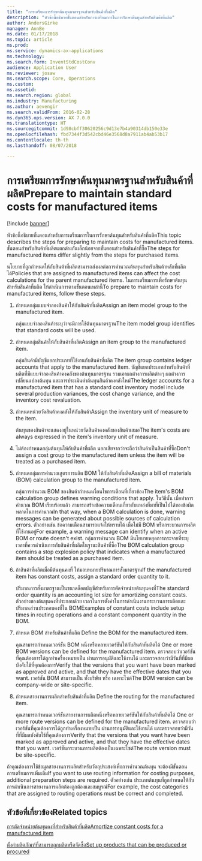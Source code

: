 ```yaml
---
title: "การเตรียมการรักษาต้นทุนมาตรฐานสำหรับสินค้าที่ผลิต"
description: "หัวข้อนี้อธิบายขั้นตอนสำหรับการเตรียมการในการรักษาต้นทุนสำหรับสินค้าที่ผลิต"
author: AndersGirke
manager: AnnBe
ms.date: 01/17/2018
ms.topic: article
ms.prod: 
ms.service: dynamics-ax-applications
ms.technology: 
ms.search.form: InventStdCostConv
audience: Application User
ms.reviewer: josaw
ms.search.scope: Core, Operations
ms.custom: 
ms.assetid: 
ms.search.region: global
ms.industry: Manufacturing
ms.author: aevengir
ms.search.validFrom: 2016-02-28
ms.dyn365.ops.version: AX 7.0.0
ms.translationtype: HT
ms.sourcegitcommit: 1d98cbff30620256c9d13e7b4a90314db150e33e
ms.openlocfilehash: fbd7344f3d542cbd46e3568d8a7911ab4ab53b17
ms.contentlocale: th-th
ms.lasthandoff: 08/07/2018

---
```



# <a name="prepare-to-maintain-standard-costs-for-manufactured-items"></a><span data-ttu-id="5de9f-103">การเตรียมการรักษาต้นทุนมาตรฐานสำหรับสินค้าที่ผลิต</span><span class="sxs-lookup"><span data-stu-id="5de9f-103">Prepare to maintain standard costs for manufactured items</span></span>

[!include [banner](../includes/banner.md)]

<span data-ttu-id="5de9f-104">หัวข้อนี้อธิบายขั้นตอนสำหรับการเตรียมการในการรักษาต้นทุนสำหรับสินค้าที่ผลิต</span><span class="sxs-lookup"><span data-stu-id="5de9f-104">This topic describes the steps for preparing to maintain costs for manufactured items.</span></span> <span data-ttu-id="5de9f-105">ขั้นตอนสำหรับสินค้าที่ผลิตแตกต่างกันเล็กน้อยจากขั้นตอนสำหรับสินค้าที่ซื้อ</span><span class="sxs-lookup"><span data-stu-id="5de9f-105">The steps for manufactured items differ slightly from the steps for purchased items.</span></span>

<span data-ttu-id="5de9f-106">นโยบายที่ถูกกำหนดให้กับสินค้าที่ผลิตสามารถส่งผลต่อการคำนวณต้นทุนสำหรับสินค้าหลักที่ผลิตได้</span><span class="sxs-lookup"><span data-stu-id="5de9f-106">Policies that are assigned to manufactured items can affect the cost calculations for the parent manufactured items.</span></span> <span data-ttu-id="5de9f-107">ในการเตรียมการเพื่อรักษาต้นทุนสำหรับสินค้าที่ผลิต ให้ดำเนินการตามขั้นตอนเหล่านี้</span><span class="sxs-lookup"><span data-stu-id="5de9f-107">To prepare to maintain costs for manufactured items, follow these steps.</span></span>

1. <span data-ttu-id="5de9f-108">กำหนดกลุ่มแบบจำลองสินค้าให้กับสินค้าที่ผลิต</span><span class="sxs-lookup"><span data-stu-id="5de9f-108">Assign an item model group to the manufactured item.</span></span> 

   <span data-ttu-id="5de9f-109">กลุ่มแบบจำลองสินค้าระบุว่าจะมีการใช้ต้นทุนมาตรฐาน</span><span class="sxs-lookup"><span data-stu-id="5de9f-109">The item model group identifies that standard costs will be used.</span></span>

2. <span data-ttu-id="5de9f-110">กำหนดกลุ่มสินค้าให้กับสินค้าที่ผลิต</span><span class="sxs-lookup"><span data-stu-id="5de9f-110">Assign an item group to the manufactured item.</span></span> 

   <span data-ttu-id="5de9f-111">กลุ่มสินค้ามีบัญชีแยกประเภทที่ใช้งานกับสินค้าที่ผลิต </span><span class="sxs-lookup"><span data-stu-id="5de9f-111">The item group contains ledger accounts that apply to the manufactured item.</span></span> <span data-ttu-id="5de9f-112">บัญชีแยกประเภทสำหรับสินค้าที่ผลิตที่มีแบบจำลองสินค้าคงคลังของต้นทุนมาตรฐาน รวมเอาผลต่างการผลิตต่างๆ ผลต่างการเปลี่ยนแปลงต้นทุน และการประเมินค่าต้นทุนสินค้าคงคลังใหม่</span><span class="sxs-lookup"><span data-stu-id="5de9f-112">The ledger accounts for a manufactured item that has a standard cost inventory model include several production variances, the cost change variance, and the inventory cost revaluation.</span></span>

3. <span data-ttu-id="5de9f-113">กำหนดหน่วยวัดสินค้าคงคลังให้กับสินค้า</span><span class="sxs-lookup"><span data-stu-id="5de9f-113">Assign the inventory unit of measure to the item.</span></span> 

   <span data-ttu-id="5de9f-114">ต้นทุนของสินค้าจะแสดงอยู่ในหน่วยวัดสินค้าคงคลังของสินค้าเสมอ</span><span class="sxs-lookup"><span data-stu-id="5de9f-114">The item's costs are always expressed in the item's inventory unit of measure.</span></span>

4. <span data-ttu-id="5de9f-115">ไม่ต้องกำหนดกลุ่มต้นทุนให้กับสินค้าที่ผลิต นอกเสียจากว่าจะถือว่าสินค้าเป็นสินค้าที่ซื้อ</span><span class="sxs-lookup"><span data-stu-id="5de9f-115">Don't assign a cost group to the manufactured item unless the item will be treated as a purchased item.</span></span>

5. <span data-ttu-id="5de9f-116">กำหนดกลุ่มการคำนวณสูตรการผลิต BOM ให้กับสินค้าที่ผลิต</span><span class="sxs-lookup"><span data-stu-id="5de9f-116">Assign a bill of materials (BOM) calculation group to the manufactured item.</span></span> 

   <span data-ttu-id="5de9f-117">กลุ่มการคำนวณ BOM ของสินค้ากำหนดเงื่อนไขการเตือนที่เกี่ยวข้อง</span><span class="sxs-lookup"><span data-stu-id="5de9f-117">The item's BOM calculation group defines warning conditions that apply.</span></span> <span data-ttu-id="5de9f-118">ในวิธีนั้น เมื่อทำการคำนวณ BOM เรียบร้อยแล้ว สามารถสร้างข้อความเตือนเกี่ยวกับแหล่งที่มาที่เป็นไปได้ของข้อผิดพลาดในการคำนวณ</span><span class="sxs-lookup"><span data-stu-id="5de9f-118">In that way, when a BOM calculation is done, warning messages can be generated about possible sources of calculation errors.</span></span> <span data-ttu-id="5de9f-119">ตัวอย่างเช่น ข้อความเตือนสามารถแจ้งให้ทราบได้ เมื่อไม่มี BOM หรือกระบวนการผลิตที่ใช้งานอยู่</span><span class="sxs-lookup"><span data-stu-id="5de9f-119">For example, a warning message can identify when an active BOM or route doesn't exist.</span></span> <span data-ttu-id="5de9f-120">กลุ่มการคำนวณ BOM มีนโยบายหยุดการกระจายที่ระบุเวลาที่ควรดำเนินการกับสินค้าที่ผลิตในฐานะสินค้าที่ซื้อ</span><span class="sxs-lookup"><span data-stu-id="5de9f-120">The BOM calculation group contains a stop explosion policy that indicates when a manufactured item should be treated as a purchased item.</span></span>

6. <span data-ttu-id="5de9f-121">ถ้าสินค้าที่ผลิตเมื่อมีต้นทุนคงที่ ให้มอบหมายปริมาณการสั่งมาตรฐาน</span><span class="sxs-lookup"><span data-stu-id="5de9f-121">If the manufactured item has constant costs, assign a standard order quantity to it.</span></span> 

   <span data-ttu-id="5de9f-122">ปริมาณการสั่งมาตรฐานเป็นขนาดล็อตบัญชีสำหรับการตัดจำหน่ายต้นทุนคงที่</span><span class="sxs-lookup"><span data-stu-id="5de9f-122">The standard order quantity is an accounting lot size for amortizing constant costs.</span></span> <span data-ttu-id="5de9f-123">ตัวอย่างของต้นทุนคงที่ประกอบด้วย เวลาในการตั้งค่าในการดำเนินงานกระบวนการผลิตและปริมาณส่วนประกอบคงที่ใน BOM</span><span class="sxs-lookup"><span data-stu-id="5de9f-123">Examples of constant costs include setup times in routing operations and a constant component quantity in the BOM.</span></span>

7. <span data-ttu-id="5de9f-124">กำหนด BOM สำหรับสินค้าที่ผลิต </span><span class="sxs-lookup"><span data-stu-id="5de9f-124">Define the BOM for the manufactured item.</span></span> 

   <span data-ttu-id="5de9f-125">คุณสามารถกำหนดเวอร์ชัน BOM หนึ่งหรือหลายเวอร์ชันให้กับสินค้าที่ผลิตได้ </span><span class="sxs-lookup"><span data-stu-id="5de9f-125">One or more BOM versions can be defined for the manufactured item.</span></span> <span data-ttu-id="5de9f-126">ตรวจสอบว่าเวอร์ชันที่คุณต้องการได้ถูกทำเครื่องหมายเป็น ผ่านการอนุมัติและใช้งานได้ และตรวจสอบว่ามีวันที่ที่มีผลบังคับใช้ที่คุณต้องการ</span><span class="sxs-lookup"><span data-stu-id="5de9f-126">Verify that the versions that you want have been marked as approved and active, and that they have the effective dates that you want.</span></span> <span data-ttu-id="5de9f-127">เวอร์ชัน BOM สามารถเป็น ทั้งบริษัท หรือ เฉพาะไซต์</span><span class="sxs-lookup"><span data-stu-id="5de9f-127">The BOM version can be company-wide or site-specific.</span></span>

8. <span data-ttu-id="5de9f-128">กำหนดสายงานการผลิตสำหรับสินค้าที่ผลิต </span><span class="sxs-lookup"><span data-stu-id="5de9f-128">Define the routing for the manufactured item.</span></span> 

   <span data-ttu-id="5de9f-129">คุณสามารถกำหนดเวอร์ชันสายงานการผลิตหนึ่งหรือหลายเวอร์ชันให้กับสินค้าที่ผลิตได้ </span><span class="sxs-lookup"><span data-stu-id="5de9f-129">One or more route versions can be defined for the manufactured item.</span></span> <span data-ttu-id="5de9f-130">ตรวจสอบว่าเวอร์ชันที่คุณต้องการได้ถูกทำเครื่องหมายเป็น ผ่านการอนุมัติและใช้งานได้ และตรวจสอบว่ามีวันที่ที่มีผลบังคับใช้ที่คุณต้องการ</span><span class="sxs-lookup"><span data-stu-id="5de9f-130">Verify that the versions that you want have been marked as approved and active, and that they have the effective dates that you want.</span></span> <span data-ttu-id="5de9f-131">เวอร์ชันกระบวนการผลิตต้องเป็นเฉพาะไซต์</span><span class="sxs-lookup"><span data-stu-id="5de9f-131">The route version must be site-specific.</span></span>

<span data-ttu-id="5de9f-132">ถ้าคุณต้องการใช้ข้อมูลสายงานการผลิตสำหรับวัตถุประสงค์เพื่อการคำนวณต้นทุน จะต้องมีขั้นตอนการเตรียมการเพิ่มเติม</span><span class="sxs-lookup"><span data-stu-id="5de9f-132">If you want to use routing information for costing purposes, additional preparation steps are required.</span></span> <span data-ttu-id="5de9f-133">ตัวอย่างเช่น ประเภทต้นทุนที่ถูกกำหนดให้กับการดำเนินการสายงานการผลิตต้องถูกต้องและสมบูรณ์</span><span class="sxs-lookup"><span data-stu-id="5de9f-133">For example, the cost categories that are assigned to routing operations must be correct and completed.</span></span>

<a name="related-topics"></a><span data-ttu-id="5de9f-134">หัวข้อที่เกี่ยวข้อง</span><span class="sxs-lookup"><span data-stu-id="5de9f-134">Related topics</span></span>
--------

[<span data-ttu-id="5de9f-135">การตัดจำหน่ายต้นทุนคงที่สำหรับสินค้าที่ผลิต</span><span class="sxs-lookup"><span data-stu-id="5de9f-135">Amortize constant costs for a manufactured item</span></span>](amortize-constant-costs-manufactured-item.md)

[<span data-ttu-id="5de9f-136">ตั้งค่าผลิตภัณฑ์ที่สามารถถูกผลิตหรือจัดซื้อ</span><span class="sxs-lookup"><span data-stu-id="5de9f-136">Set up products that can be produced or procured</span></span>](manufactured-items-treated-as-purchased-items.md)



